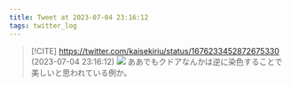 ```yaml
---
title: Tweet at 2023-07-04 23:16:12
tags: twitter_log
---
```


> [!CITE] https://twitter.com/kaisekiriu/status/1676233452872675330 (2023-07-04 23:16:12)
> ![](https://twitter.com/kaisekiriu/status/1676233452872675330)
> ああでもクドアなんかは逆に染色することで美しいと思われている例か。
